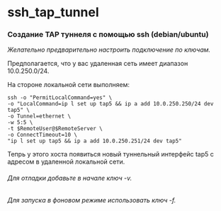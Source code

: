# ssh_tap_tunnel
### Создание TAP туннеля с помощью ssh (debian/ubuntu)

*Желательно предварительно настроить подключение по ключам.*

Предполагается, что у вас удаленная сеть имеет диапазон 10.0.250.0/24. 

На стороне локальной сети выполняем:

    ssh -o "PermitLocalCommand=yes" \ 
    -o "LocalCommand=ip l set up tap5 && ip a add 10.0.250.250/24 dev tap5" \ 
    -o Tunnel=ethernet \ 
    -w 5:5 \ 
    -t $RemoteUser@$RemoteServer \ 
    -o ConnectTimeout=10 \ 
    "ip l set up tap5 && ip a add 10.0.250.251/24 dev tap5"

Тепрь у этого хоста появиться новый туннельный интерфейс tap5 с адресом в удаленной локальной сети.

###### Для отладки добавьте в начале ключ -v. 
###### Для запуска в фоновом режиме использовать ключ -f.
